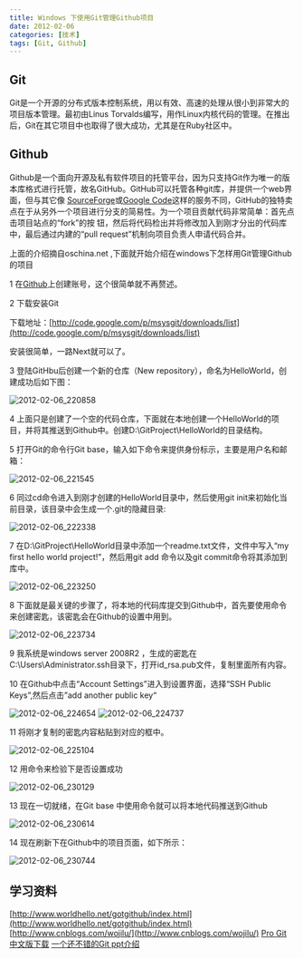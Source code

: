 ```yaml
---
title: Windows 下使用Git管理Github项目
date: 2012-02-06
categories: [技术]
tags: [Git, Github]
---
```


## Git

Git是一个开源的分布式版本控制系统，用以有效、高速的处理从很小到非常大的项目版本管理。最初由Linus Torvalds编写，用作Linux内核代码的管理。在推出后，Git在其它项目中也取得了很大成功，尤其是在Ruby社区中。

## Github

Github是一个面向开源及私有软件项目的托管平台，因为只支持Git作为唯一的版本库格式进行托管，故名GitHub。GitHub可以托管各种git库，并提供一个web界面，但与其它像 [SourceForge](http://www.oschina.net/p/sourceforge)或[Google Code](http://www.oschina.net/p/googlecode)这样的服务不同，GitHub的独特卖点在于从另外一个项目进行分支的简易性。为一个项目贡献代码非常简单：首先点击项目站点的“fork”的按 钮，然后将代码检出并将修改加入到刚才分出的代码库中，最后通过内建的“pull request”机制向项目负责人申请代码合并。

上面的介绍摘自oschina.net ,下面就开始介绍在windows下怎样用Git管理Github的项目

1 在[Github](https://github.com/)上创建账号，这个很简单就不再赘述。

2 下载安装Git

下载地址：[http://code.google.com/p/msysgit/downloads/list](http://code.google.com/p/msysgit/downloads/list)

安装很简单，一路Next就可以了。

3 登陆GitHbu后创建一个新的仓库（New repository），命名为HelloWorld，创建成功后如下图：

![2012-02-06_220858](https://cdn.jsdelivr.net/gh/oec2003/hblog-images/img/202201290716529.jpg)

4 上面只是创建了一个空的代码仓库，下面就在本地创建一个HelloWorld的项目，并将其推送到Github中。创建D:\GitProject\HelloWorld的目录结构。

5 打开Git的命令行Git base，输入如下命令来提供身份标示，主要是用户名和邮箱：

![2012-02-06_221545](https://cdn.jsdelivr.net/gh/oec2003/hblog-images/img/202201290716745.jpg)

6 同过cd命令进入到刚才创建的HelloWorld目录中，然后使用git init来初始化当前目录，该目录中会生成一个.git的隐藏目录:

![2012-02-06_222338](https://cdn.jsdelivr.net/gh/oec2003/hblog-images/img/202201290717696.jpg)

7 在D:\GitProject\HelloWorld目录中添加一个readme.txt文件，文件中写入“my first hello world project!”，然后用git add 命令以及git commit命令将其添加到库中。

![2012-02-06_223250](https://cdn.jsdelivr.net/gh/oec2003/hblog-images/img/202201290717852.jpg)

8 下面就是最关键的步骤了，将本地的代码库提交到Github中，首先要使用命令来创建密匙，该密匙会在Github的设置中用到。

![2012-02-06_223734](https://cdn.jsdelivr.net/gh/oec2003/hblog-images/img/202201290717747.jpg)

9 我系统是windows server 2008R2 ，生成的密匙在C:\Users\Administrator\.ssh目录下，打开id_rsa.pub文件，复制里面所有内容。

10 在Github中点击“Account Settings”进入到设置界面，选择“SSH Public Keys”,然后点击”add another public key“

![2012-02-06_224654](https://cdn.jsdelivr.net/gh/oec2003/hblog-images/img/202201290717142.jpg)
![2012-02-06_224737](https://cdn.jsdelivr.net/gh/oec2003/hblog-images/img/202201290717518.jpg)

11 将刚才复制的密匙内容粘贴到对应的框中。

![2012-02-06_225104](https://cdn.jsdelivr.net/gh/oec2003/hblog-images/img/202201290718778.jpg)

12 用命令来检验下是否设置成功

![2012-02-06_230129](https://cdn.jsdelivr.net/gh/oec2003/hblog-images/img/202201290718000.jpg)

13 现在一切就绪，在Git base 中使用命令就可以将本地代码推送到Github

![2012-02-06_230614](https://cdn.jsdelivr.net/gh/oec2003/hblog-images/img/202201290718820.jpg)

14 现在刷新下在Github中的项目页面，如下所示：

![2012-02-06_230744](https://cdn.jsdelivr.net/gh/oec2003/hblog-images/img/202201290718295.jpg)

## 学习资料

[http://www.worldhello.net/gotgithub/index.html](http://www.worldhello.net/gotgithub/index.html)
[http://www.cnblogs.com/wojilu/](http://www.cnblogs.com/wojilu/)
[Pro Git中文版下载](http://download.csdn.net/detail/oec2003/4048166)
[一个还不错的Git ppt介绍](http://www.slideshare.net/josephj/git-the-social-coding-system)

